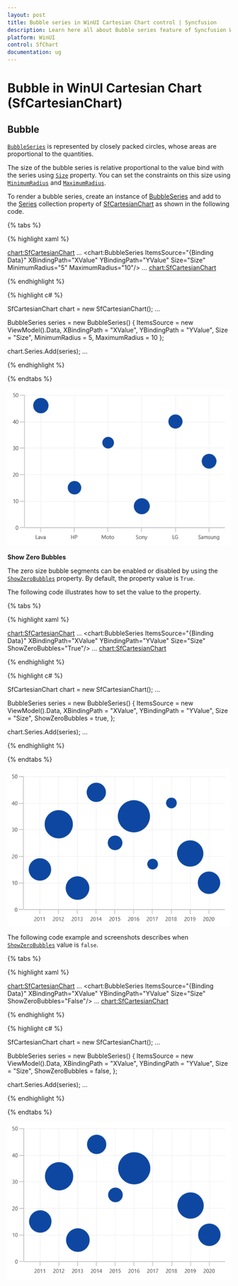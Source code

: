 ```yaml
---
layout: post
title: Bubble series in WinUI Cartesian Chart control | Syncfusion
description: Learn here all about Bubble series feature of Syncfusion WinUI Chart (SfCartesianChart) control with zero bubble support and more.
platform: WinUI
control: SfChart
documentation: ug
---
```


# Bubble in WinUI Cartesian Chart (SfCartesianChart)

## Bubble 

[`BubbleSeries`]() is represented by closely packed circles, whose areas are proportional to the quantities. 

The size of the bubble series is relative proportional to the value bind with the series using [`Size`]()  property. You can set the constraints on this size using [`MinimumRadius`]() and [`MaximumRadius`]().

To render a bubble series, create an instance of [BubbleSeries]() and add to the [Series]() collection property of [SfCartesianChart]() as shown in the following code.

{% tabs %}

{% highlight xaml %}

<chart:SfCartesianChart>
    ...
    <chart:BubbleSeries ItemsSource="{Binding Data}" XBindingPath="XValue" 
                        YBindingPath="YValue" Size="Size"
                        MinimumRadius="5" MaximumRadius="10"/>
    ...
<chart:SfCartesianChart>

{% endhighlight %}

{% highlight c# %}

SfCartesianChart chart = new SfCartesianChart();
...

BubbleSeries series = new BubbleSeries()
{
    ItemsSource = new ViewModel().Data,
    XBindingPath = "XValue",
    YBindingPath = "YValue",
    Size = "Size",
    MinimumRadius = 5,
    MaximumRadius = 10
};

chart.Series.Add(series);
...

{% endhighlight %}

{% endtabs %}

![Bubble chart type in WinUI Cartesian Chart](Bubble_Images/bubble_chart.png)

**Show Zero Bubbles**

The zero size bubble segments can be enabled or disabled by using the [`ShowZeroBubbles`]() property. By default, the property value is `True`.

The following code illustrates how to set the value to the property.

{% tabs %}

{% highlight xaml %}

<chart:SfCartesianChart>
    ...
    <chart:BubbleSeries ItemsSource="{Binding Data}" XBindingPath="XValue" 
                        YBindingPath="YValue" Size="Size"
                        ShowZeroBubbles="True"/>
    ...
<chart:SfCartesianChart>

{% endhighlight %}

{% highlight c# %}

SfCartesianChart chart = new SfCartesianChart();
...

BubbleSeries series = new BubbleSeries()
{
    ItemsSource = new ViewModel().Data,
    XBindingPath = "XValue",
    YBindingPath = "YValue",
    Size = "Size",
    ShowZeroBubbles = true,
};

chart.Series.Add(series);
...

{% endhighlight %}

{% endtabs %}

![ShowZeroBubbles support in WinUI Cartesian Chart](Bubble_Images/showzerobubble_true.png)

The following code example and screenshots describes when [`ShowZeroBubbles`]() value is `false`.

{% tabs %}

{% highlight xaml %}

<chart:SfCartesianChart>
    ...
    <chart:BubbleSeries ItemsSource="{Binding Data}" XBindingPath="XValue" 
                        YBindingPath="YValue" Size="Size"
                        ShowZeroBubbles="False"/>
    ...
<chart:SfCartesianChart>

{% endhighlight %}

{% highlight c# %}

SfCartesianChart chart = new SfCartesianChart();
...

BubbleSeries series = new BubbleSeries()
{
    ItemsSource = new ViewModel().Data,
    XBindingPath = "XValue",
    YBindingPath = "YValue",
    Size = "Size",
    ShowZeroBubbles = false,
};

chart.Series.Add(series);
...

{% endhighlight %}

{% endtabs %}

![ShowZeroBubbles support in WinUI Cartesian Chart](Bubble_Images/showzerobubble_false.png)
